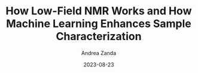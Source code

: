 ---
layout: article
permalink: /blog/how-low-fied-NMR-works/
title: "How Low-Field NMR Works and How Machine Learning Enhances Sample Characterization"
date: "2023-08-23"
image: "img/blog/nmr-how-it-works.webp"
markdown_content: |
  # Understanding Low-Field NMR
  Nuclear Magnetic Resonance (NMR) is a powerful analytical technique used to determine the molecular structure and composition of various substances. Low-field NMR refers to systems operating at lower magnetic field strengths, typically 60 MHz or less, compared to high-field NMR used in research laboratories. Low-field NMR is less costly, compact, and easier to maintain, making it more suitable for industrial applications. The fundamental principle behind NMR involves the interaction between the nuclei of atoms, specifically those with non-zero magnetic moments (like hydrogen), and an external magnetic field. When a sample is placed inside the magnetic field, the nuclei align either with or against the field. A radiofrequency pulse then perturbs this alignment, causing the nuclei to emit electromagnetic signals as they relax back to their original states. These signals are recorded and processed to generate an NMR spectrum, which provides information about the molecular environment of the sample. For hydrocarbons, such as crude oil or refined products, NMR is highly valuable because it can non-destructively measure properties such as molecular composition and the relative abundance of different chemical species.
  # Benefits of Low-Field NMR
  **Low-field NMR offers several advantages for industries, particularly in the oil and gas sector:**
    - **Cost-Effective:** It eliminates the need for high-cost laboratory instruments and reduces operational costs.
    - **Non-Destructive:** Unlike many traditional analytical methods, NMR does not damage the sample, enabling multiple measurements of the same sample.
    - **Portable and Practical:** Low-field NMR instruments are compact, portable, and suitable for in-field applications.
    - **Efficient:** The technique is fast, providing results within minutes, making it ideal for real-time monitoring of processes like crude oil refinement.

  # Machine Learning and Sample Characterization
  Incorporating machine learning into low-field NMR significantly enhances its capabilities, especially for complex sample characterization. Machine learning algorithms are designed to analyze large datasets and detect patterns that are often too complex for traditional methods.
  ##### Data Processing:
  Machine learning models, such as Partial Least Squares (PLS) and convolutional neural networks (CNN), can be trained on NMR spectral data to recognize patterns and make predictions. For example, in the case of crude oil, these models can infer physical and chemical properties like density, viscosity, sulfur content, and the presence of heavy metal. 
  ##### Real-Time Monitoring:
  Machine learning enables real-time analysis of samples, allowing industries to monitor production processes efficiently. For example, in refining, AI can detect deviations in product quality or process efficiency based on the continuous NMR data, enabling operators to make timely adjustments​.
  ##### Automation and Precision:
  By automating the interpretation of NMR spectra, machine learning reduces the need for specialized personnel, decreases the risk of human error, and improves the precision of the analysis. Models can provide detailed reports in as little as 10-15 minutes, compared to traditional lab analysis, which could take weeks​. 
  ##### Predictive Maintenance and Cost Reduction:
  AI models can predict equipment failures or process inefficiencies before they escalate, reducing downtime and operational costs​."


author: "Andrea Zanda"  
excerpt: "Nuclear Magnetic Resonance (NMR) is a powerful analytical technique used to determine the molecular structure and composition of various substances. By combining with Machine Learning techniques, you can transform in a Super NMR with additional capabilities."
---